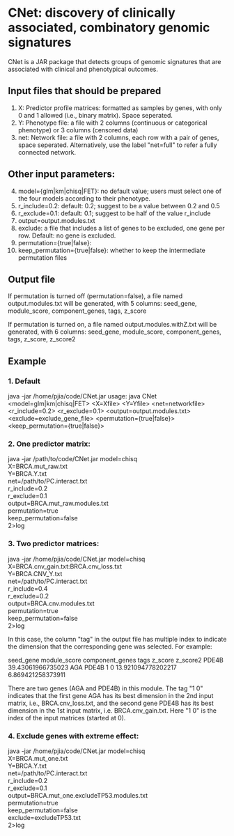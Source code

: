 # CNet: discovery of clinically associated, combinatory genomic signatures

CNet is a JAR package that detects groups of genomic signatures that are associated with clinical and phenotypical outcomes.

## Input files that should be prepared

1. X: Predictor profile matrices: formatted as samples by genes, with only 0 and 1 allowed (i.e., binary matrix). Space seperated. 
2. Y: Phenotype file: a file with 2 columns (continuous or categorical phenotype) or 3 columns (censored data)
3. net: Network file: a file with 2 columns, each row with a pair of genes, space seperated. Alternatively, use the label "net=full" to refer a fully connected network.

## Other input parameters:

4. model={glm|km|chisq|FET}: no default value; users must select one of the four models according to their phenotype.
5. r_include=0.2: default: 0.2; suggest to be a value between 0.2 and 0.5
6. r_exclude=0.1: default: 0.1; suggest to be half of the value r_include
7. output=output.modules.txt
8. exclude: a file that includes a list of genes to be excluded, one gene per row. Default: no gene is excluded.
9. permutation={true|false}:
10. keep_permutation={true|false}: whether to keep the intermediate permutation files

## Output file

If permutation is turned off (permutation=false), a file named output.modules.txt will be generated, with 5 columns: seed_gene, module_score, component_genes, tags, z_score

If permutation is turned on, a file named output.modules.withZ.txt will be generated, with 6 columns: seed_gene, module_score, component_genes, tags, z_score, z_score2

## Example
### 1. Default

java -jar /home/pjia/code/CNet.jar
usage: java CNet <model=glm|km|chisq|FET>
        <X=Xfile>
        <Y=Yfile>
        <net=networkfile>
        <r_include=0.2>
        <r_exclude=0.1>
        <output=output.modules.txt>
        <exclude=exclude_gene_file>
        <permutation={true|false}>
        <keep_permutation={true|false}>

### 2. One predictor matrix:

java -jar /path/to/code/CNet.jar model=chisq \
          X=BRCA.mut_raw.txt \
          Y=BRCA.Y.txt \
          net=/path/to/PC.interact.txt \
          r_include=0.2 \
          r_exclude=0.1 \
          output=BRCA.mut_raw.modules.txt \
          permutation=true \
          keep_permutation=false \
          2>log

### 3. Two predictor matrices:

java -jar /home/pjia/code/CNet.jar model=chisq \
          X=BRCA.cnv_gain.txt:BRCA.cnv_loss.txt \
          Y=BRCA.CNV_Y.txt \
          net=/path/to/PC.interact.txt \
          r_include=0.4 \
          r_exclude=0.2 \
          output=BRCA.cnv.modules.txt \
          permutation=true \
          keep_permutation=false \
          2>log
          
In this case, the column "tag" in the output file has multiple index to indicate the dimension that the corresponding gene was selected. For example:

seed_gene       module_score    component_genes tags    z_score z_score2
PDE4B   39.43061966735023       AGA PDE4B       1 0     13.921094778202217      6.869421258373911

There are two genes (AGA and PDE4B) in this module. The tag "1 0" indicates that the first gene AGA has its best dimension in the 2nd input matrix, i.e., BRCA.cnv_loss.txt, and the second gene PDE4B has its best dimension in the 1st input matrix, i.e. BRCA.cnv_gain.txt. Here "1 0" is the index of the input matrices (started at 0).

### 4. Exclude genes with extreme effect:
java -jar /home/pjia/code/CNet.jar model=chisq \
          X=BRCA.mut_one.txt \
          Y=BRCA.Y.txt \
          net=/path/to/PC.interact.txt \
          r_include=0.2 \
          r_exclude=0.1 \
          output=BRCA.mut_one.excludeTP53.modules.txt \
          permutation=true \
          keep_permutation=false \
          exclude=excludeTP53.txt \
          2>log
 

